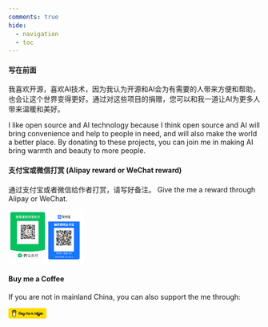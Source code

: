 ```yaml
---
comments: true
hide:
  - navigation
  - toc
---
```


#### 写在前面

我喜欢开源，喜欢AI技术，因为我认为开源和AI会为有需要的人带来方便和帮助，也会让这个世界变得更好。通过对这些项目的捐赠，您可以和我一道让AI为更多人带来温暖和美好。

I like open source and AI technology because I think open source and AI will bring convenience and help to people in need, and will also make the world a better place. By donating to these projects, you can join me in making AI bring warmth and beauty to more people.

#### 支付宝或微信打赏 (Alipay reward or WeChat reward)

通过支付宝或者微信给作者打赏，请写好备注。 Give the me a reward through Alipay or WeChat.

<div align="left">
    <img src="https://raw.githubusercontent.com/RapidAI/.github/ce6c21bf30935ad441376a29886c63d62392b354/assets/Sponsor.png" width="30%" height="30%">
</div>

#### Buy me a Coffee

If you are not in mainland China, you can also support the me through:

<div align="left">
    <a href="https://www.buymeacoffee.com/SWHL"><img src="https://raw.githubusercontent.com/RapidAI/.github/main/assets/buymeacoffe.png" width="15%" height="15%"></a>
</div>
